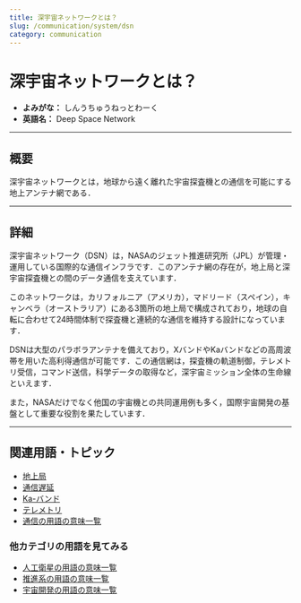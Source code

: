 ```yaml
---
title: 深宇宙ネットワークとは？
slug: /communication/system/dsn
category: communication
---
```


# 深宇宙ネットワークとは？

- **よみがな：** しんうちゅうねっとわーく  
- **英語名：** Deep Space Network  

---

## 概要

深宇宙ネットワークとは，地球から遠く離れた宇宙探査機との通信を可能にする地上アンテナ網である．

---

## 詳細

深宇宙ネットワーク（DSN）は，NASAのジェット推進研究所（JPL）が管理・運用している国際的な通信インフラです．このアンテナ網の存在が，地上局と深宇宙探査機との間のデータ通信を支えています．

このネットワークは，カリフォルニア（アメリカ），マドリード（スペイン），キャンベラ（オーストラリア）にある3箇所の地上局で構成されており，地球の自転に合わせて24時間体制で探査機と連続的な通信を維持する設計になっています．

DSNは大型のパラボラアンテナを備えており，XバンドやKaバンドなどの高周波帯を用いた高利得通信が可能です．この通信網は，探査機の軌道制御，テレメトリ受信，コマンド送信，科学データの取得など，深宇宙ミッション全体の生命線といえます．

また，NASAだけでなく他国の宇宙機との共同運用例も多く，国際宇宙開発の基盤として重要な役割を果たしています．

---

## 関連用語・トピック

- [地上局](/docs/communication/system/ground-station)
- [通信遅延](/docs/communication/technology/communication-delay)
- [Ka-バンド](/docs/communication/technology/ka-band)
- [テレメトリ](/docs/communication/system/telemetry)
- [通信の用語の意味一覧](/docs/category/communication)

### 他カテゴリの用語を見てみる
- [人工衛星の用語の意味一覧](/docs/category/satellite)
- [推進系の用語の意味一覧](/docs/category/propulsion)
- [宇宙開発の用語の意味一覧](/docs/category/glossary)
